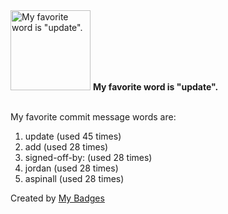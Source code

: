 <img src="https://my-badges.github.io/my-badges/favorite-word.png" alt="My favorite word is &quot;update&quot;." title="My favorite word is &quot;update&quot;." width="128">
<strong>My favorite word is &quot;update&quot;.</strong>
<br><br>

My favorite commit message words are:

1. update (used 45 times)
2. add (used 28 times)
3. signed-off-by: (used 28 times)
4. jordan (used 28 times)
5. aspinall (used 28 times)


Created by <a href="https://github.com/my-badges/my-badges">My Badges</a>
